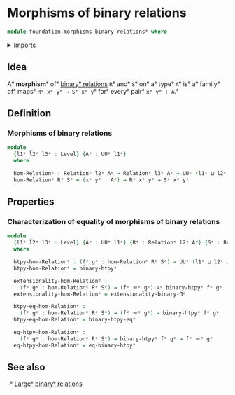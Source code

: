 # Morphisms of binary relations

```agda
module foundation.morphisms-binary-relationsᵉ where
```

<details><summary>Imports</summary>

```agda
open import foundation.binary-homotopiesᵉ
open import foundation.binary-relationsᵉ
open import foundation.universe-levelsᵉ

open import foundation-core.equivalencesᵉ
open import foundation-core.identity-typesᵉ
```

</details>

## Idea

Aᵉ **morphism**ᵉ ofᵉ [binaryᵉ relations](foundation.binary-relations.mdᵉ) `R`ᵉ andᵉ `S`ᵉ
onᵉ aᵉ typeᵉ `A`ᵉ isᵉ aᵉ familyᵉ ofᵉ mapsᵉ `Rᵉ xᵉ yᵉ → Sᵉ xᵉ y`ᵉ forᵉ everyᵉ pairᵉ `xᵉ yᵉ : A`.ᵉ

## Definition

### Morphisms of binary relations

```agda
module _
  {l1ᵉ l2ᵉ l3ᵉ : Level} {Aᵉ : UUᵉ l1ᵉ}
  where

  hom-Relationᵉ : Relationᵉ l2ᵉ Aᵉ → Relationᵉ l3ᵉ Aᵉ → UUᵉ (l1ᵉ ⊔ l2ᵉ ⊔ l3ᵉ)
  hom-Relationᵉ Rᵉ Sᵉ = (xᵉ yᵉ : Aᵉ) → Rᵉ xᵉ yᵉ → Sᵉ xᵉ yᵉ
```

## Properties

### Characterization of equality of morphisms of binary relations

```agda
module _
  {l1ᵉ l2ᵉ l3ᵉ : Level} {Aᵉ : UUᵉ l1ᵉ} {Rᵉ : Relationᵉ l2ᵉ Aᵉ} {Sᵉ : Relationᵉ l3ᵉ Aᵉ}
  where

  htpy-hom-Relationᵉ : (fᵉ gᵉ : hom-Relationᵉ Rᵉ Sᵉ) → UUᵉ (l1ᵉ ⊔ l2ᵉ ⊔ l3ᵉ)
  htpy-hom-Relationᵉ = binary-htpyᵉ

  extensionality-hom-Relationᵉ :
    (fᵉ gᵉ : hom-Relationᵉ Rᵉ Sᵉ) → (fᵉ ＝ᵉ gᵉ) ≃ᵉ binary-htpyᵉ fᵉ gᵉ
  extensionality-hom-Relationᵉ = extensionality-binary-Πᵉ

  htpy-eq-hom-Relationᵉ :
    (fᵉ gᵉ : hom-Relationᵉ Rᵉ Sᵉ) → (fᵉ ＝ᵉ gᵉ) → binary-htpyᵉ fᵉ gᵉ
  htpy-eq-hom-Relationᵉ = binary-htpy-eqᵉ

  eq-htpy-hom-Relationᵉ :
    (fᵉ gᵉ : hom-Relationᵉ Rᵉ Sᵉ) → binary-htpyᵉ fᵉ gᵉ → fᵉ ＝ᵉ gᵉ
  eq-htpy-hom-Relationᵉ = eq-binary-htpyᵉ
```

## See also

-ᵉ [Largeᵉ binaryᵉ relations](foundation.large-binary-relations.mdᵉ)